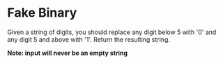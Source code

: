 # Fake Binary

Given a string of digits, you should replace any digit below 5 with '0' and any digit 5 and above with '1'. Return the resulting string.

**Note: input will never be an empty string**

